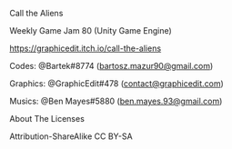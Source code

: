Call the Aliens

Weekly Game Jam 80 (Unity Game Engine)

https://graphicedit.itch.io/call-the-aliens

Codes: @Bartek#8774 (bartosz.mazur90@gmail.com)

Graphics: @GraphicEdit#478 (contact@graphicedit.com)

Musics: @Ben Mayes#5880 (ben.mayes.93@gmail.com)


About The Licenses

Attribution-ShareAlike 
CC BY-SA
